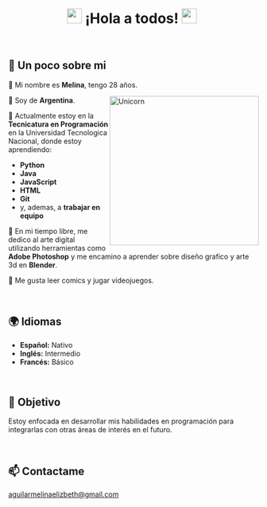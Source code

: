 <h1 align="center">
  <img src="https://media.giphy.com/media/ObNTw8Uzwy6KQ/giphy.gif" width="30px">&nbsp;¡Hola a todos! <img src="https://media.giphy.com/media/ObNTw8Uzwy6KQ/giphy.gif" width="30px">&nbsp;
</h1>  

<br>  

## 🌻 **Un poco sobre mi**

🔸 Mi nombre es **Melina**, tengo 28 años.

🔸 Soy de **Argentina**.
<img align="right" width=300px alt="Unicorn" src="https://c.tenor.com/GN73MKBawZYAAAAi/busy-cute.gif" /> &nbsp;

🔸 Actualmente estoy en la **Tecnicatura en Programación** en la Universidad Tecnologica Nacional, donde estoy aprendiendo:
- **Python**
- **Java**
- **JavaScript**
- **HTML**
- **Git**
- y, ademas, a **trabajar en equipo** 

🔸 En mi tiempo libre, me dedico al arte digital utilizando herramientas como **Adobe Photoshop** y me encamino a aprender sobre diseño grafico y arte 3d en **Blender**.

🔸 Me gusta leer comics y jugar videojuegos.

<br>

## 🌍 **Idiomas**

- **Español:** Nativo
- **Inglés:** Intermedio
- **Francés:** Básico

<br>

## 🎯 **Objetivo**
Estoy enfocada en desarrollar mis habilidades en programación para integrarlas con otras áreas de interés en el futuro.

<br>

## 📫 **Contactame**
aguilarmelinaelizbeth@gmail.com
